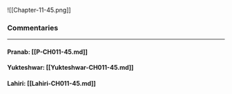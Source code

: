 ![[Chapter-11-45.png]]

### Commentaries

---

#### Pranab: [[P-CH011-45.md]]

#### Yukteshwar: [[Yukteshwar-CH011-45.md]]

#### Lahiri: [[Lahiri-CH011-45.md]]
